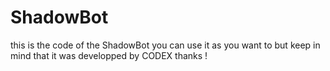 # ShadowBot
this is the code of the ShadowBot you can use it as you want to but keep in mind that it was developped by CODEX thanks !